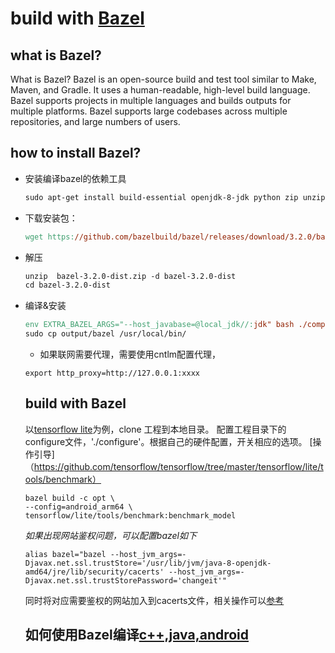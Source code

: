 # build with [Bazel](https://docs.bazel.build/versions/master/bazel-overview.html)
## what is Bazel?
What is Bazel?
Bazel is an open-source build and test tool similar to Make, Maven, and Gradle. It uses a human-readable, high-level build language. Bazel supports projects in multiple languages and builds outputs for multiple platforms. Bazel supports large codebases across multiple repositories, and large numbers of users.
## how to install Bazel?
* 安装编译bazel的依赖工具

  ```makefile
  sudo apt-get install build-essential openjdk-8-jdk python zip unzip
  ```
  
* 下载安装包：

  ```makefile
  wget https://github.com/bazelbuild/bazel/releases/download/3.2.0/bazel-3.2.0-dist.zip --no-check-certificate
  ```
  
* 解压

   ```makefile
   unzip  bazel-3.2.0-dist.zip -d bazel-3.2.0-dist
   cd bazel-3.2.0-dist
   ```

* 编译&安装

  ```makefile
  env EXTRA_BAZEL_ARGS="--host_javabase=@local_jdk//:jdk" bash ./compile.sh
  sudo cp output/bazel /usr/local/bin/
  ```
  
  * 如果联网需要代理，需要使用cntlm配置代理，
  ```
  export http_proxy=http://127.0.0.1:xxxx
  ```
  ## build with Bazel
  以[tensorflow lite](https://github.com/tensorflow/tensorflow.git)为例，clone 工程到本地目录。
  配置工程目录下的configure文件，'./configure'。根据自己的硬件配置，开关相应的选项。
  [操作引导]（https://github.com/tensorflow/tensorflow/tree/master/tensorflow/lite/tools/benchmark）
  ```
  bazel build -c opt \
  --config=android_arm64 \
  tensorflow/lite/tools/benchmark:benchmark_model
  ```
  *如果出现网站鉴权问题，可以配置bazel如下*
  ```
  alias bazel="bazel --host_jvm_args=-Djavax.net.ssl.trustStore='/usr/lib/jvm/java-8-openjdk-amd64/jre/lib/security/cacerts' --host_jvm_args=-Djavax.net.ssl.trustStorePassword='changeit'"
  ```
  同时将对应需要鉴权的网站加入到cacerts文件，相关操作可以[参考](https://blog.csdn.net/wangjunjun2008/article/details/37662851)
  
  ## 如何使用Bazel编译[c++,java,android](https://docs.bazel.build/versions/master/bazel-overview.html#how-do-i-get-started)  
  

